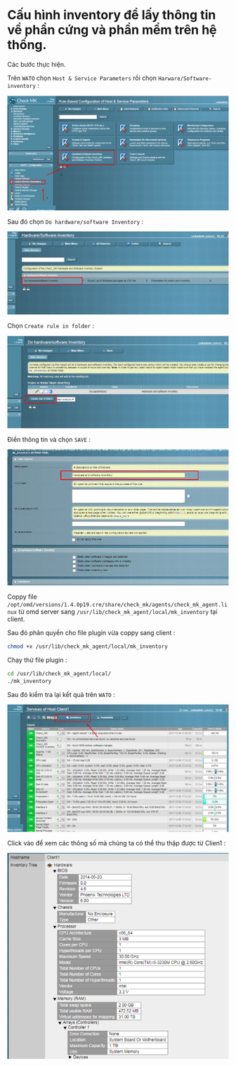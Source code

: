 # Cấu hình inventory để lấy thông tin về phần cứng và phần mềm trên hệ thống.

Các bước  thực hiện.

Trên `WATO` chọn `Host & Service Parameters` rồi chọn `Harware/Software-inventory` :

![in-1](/images/in-1.png)

Sau đó chọn `Do hardware/software Inventory` :

![in-2](/images/in-2.png)

Chọn `Create rule in folder` :

![in-3](/images/in-3.png)

Điền thông tin và chọn `SAVE` :

![in-4](/images/in-4.png)

Coppy file `/opt/omd/versions/1.4.0p19.cre/share/check_mk/agents/check_mk_agent.linux` từ omd server sang `/usr/lib/check_mk_agent/local/mk_inventory` tại client. 

Sau đó phân quyền cho file plugin vừa coppy sang client :

```sh
chmod +x /usr/lib/check_mk_agent/local/mk_inventory
```

Chạy thử file plugin :

```sh
cd /usr/lib/check_mk_agent/local/
./mk_inventory
```

Sau đó kiểm tra lại kết quả trên `WATO` :

![in-5](/images/in-5.png)

Click vào để xem các thông số mà chúng ta có thể thu thập được từ Clien1 :

![in-6](/images/in-6.png)